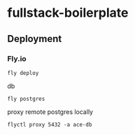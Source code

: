 # fullstack-boilerplate


## Deployment

### Fly.io

```
fly deploy
```

db

```
fly postgres
```
proxy remote postgres locally

```
flyctl proxy 5432 -a ace-db
```
